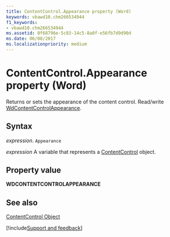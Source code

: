 ```yaml
---
title: ContentControl.Appearance property (Word)
keywords: vbawd10.chm266534944
f1_keywords:
- vbawd10.chm266534944
ms.assetid: 0f68796e-5c83-14c5-8a0f-e56fb7d9d90d
ms.date: 06/08/2017
ms.localizationpriority: medium
---
```



# ContentControl.Appearance property (Word)

Returns or sets the appearance of the content control. Read/write [WdContentControlAppearance](Word.wdcontentcontrolappearance.md).


## Syntax

_expression_. `Appearance`

_expression_ A variable that represents a [ContentControl](./Word.ContentControl.md) object.


## Property value

 **WDCONTENTCONTROLAPPEARANCE**


## See also


[ContentControl Object](Word.ContentControl.md)

[!include[Support and feedback](~/includes/feedback-boilerplate.md)]
